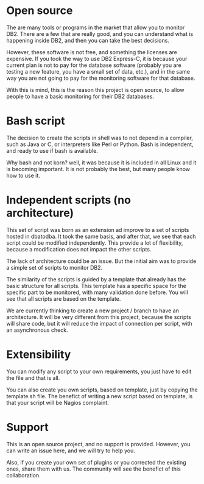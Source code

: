 # Open source

The are many tools or programs in the market that allow you to monitor DB2. There are a few that are really good, and you can understand what is happening inside DB2, and then you can take the best decisions.

However, these software is not free, and something the licenses are expensive. If you took the way to use DB2 Express-C, it is because your current plan is not to pay for the database software (probably you are testing a new feature, you have a small set of data, etc.), and in the same way you are not going to pay for the monitoring software for that database.

With this is mind, this is the reason this project is open source, to allow people to have a basic monitoring for their DB2 databases.

# Bash script

The decision to create the scripts in shell was to not depend in a compiler, such as Java or C, or interpreters like Perl or Python. Bash is independent, and ready to use if bash is available.

Why bash and not korn? well, it was because it is included in all Linux and it is becoming important. It is not probably the best, but many people know how to use it.

# Independent scripts (no architecture)

This set of script was born as an extension ad improve to a set of scripts hosted in dbatodba. It took the same basis, and after that, we see that each script could be modified independently. This provide a lot of flexibility, because a modification does not impact the other scripts.

The lack of architecture could be an issue. But the initial aim was to provide a simple set of scripts to monitor DB2.

The similarity of the scripts is guided by a template that already has the basic structure for all scripts. This template has a specific space for the specific part to be monitored, with many validation done before. You will see that all scripts are based on the template.

We are currently thinking to create a new project / branch to have an architecture. It will be very different from this project, because the scripts will share code, but it will reduce the impact of connection per script, with an asynchronous check.

# Extensibility

You can modify any script to your own requirements, you just have to edit the file and that is all.

You can also create you own scripts, based on template, just by copying the template.sh file. The benefict of writing a new script based on template, is that your script will be Nagios complaint.

# Support

This is an open source project, and no support is provided. However, you can write an issue here, and we will try to help you.

Also, if you create your own set of plugins or you corrected the existing ones, share them with us. The community will see the benefict of this collaboration.